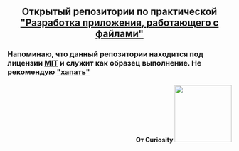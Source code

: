 <h2 align="center">Открытый репозитории по практической <a href="https://cloud.mail.ru/public/Qs5W/1JfGF4Es9" target="_blank">"Разработка приложения, работающего с файлами"</a></h1>

<h3>Напоминаю, что данный репозитории находится под лицензии <a href="https://en.wikipedia.org/wiki/MIT_License" target="_blank">MIT</a> и служит как образец выполнение. Не рекомендую <a href="https://moldovacrestina.md/ru/spisivati-greh/" target="_blank">"хапать"</a></h3>
<h4 align="right">От Curiosity</a> 
<img src="https://github.com/CuriosityDS/More-gifs/blob/Anime-gifs/akameonigiri-akame-ga-kill.gif" height="128"/></h4>
